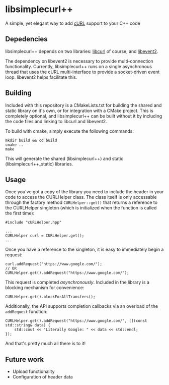 # libsimplecurl++
A simple, yet elegant way to add [cURL](https://curl.haxx.se/libcurl/) support to your C++ code

## Depedencies
libsimplecurl++ depends on two libraries: [libcurl](https://curl.haxx.se/libcurl/) of course, and [libevent2](https://libevent.org/).

The dependency on libevent2 is necessary to provide multi-connection functionality. Currently, libsimplecurl++ runs on a single asynchronous thread that uses the cURL multi-interface to provide a socket-driven event loop. libevent2 helps facilitate this.

## Building
Included with this repository is a CMakeLists.txt for building the shared and static library on it's own, or for integration with a CMake project. This is completely optional, and libsimplecurl++ can be built without it by including the code files and linking to libcurl and libevent2.

To build with cmake, simply execute the following commands:
```
mkdir build && cd build
cmake ..
make
```

This will generate the shared (libsimplecurl++) and static (libsimplecurl++_static) libraries.

## Usage
Once you've got a copy of the library you need to include the header in your code to access the CURLHelper class. The class itself is only accessable through the factory method `CURLHelper::get()` that returns a reference to the CURLHelper singleton (which is initialized when the function is called the first time):
```
#include "cURLHelper.hpp"

...
CURLHelper curl = CURLHelper.get();
...
```
Once you have a reference to the singleton, it is easy to immediately begin a request:
```
curl.addRequest("https://www.google.com/");
// OR
CURLHelper.get().addRequest("https://www.google.com/");
```
This request is completed _asynchronously_. Included in the library is a blocking mechanism for convenience:
```
CURLHelper.get().blockForAllTransfers();
```
Additionally, the API supports completion callbacks via an overload of the `addRequest` function:
```
CURLHelper.get().addRequest("https://www.google.com/", [](const std::string& data) {
    std::cout << "Literally Google: " << data << std::endl;
});
```
And that's pretty much all there is to it!

## Future work
- Upload functionality
- Configuration of header data